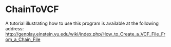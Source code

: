 ChainToVCF
==========

A tutorial illustrating how to use this program is available at the following address:
http://genplay.einstein.yu.edu/wiki/index.php/How_to_Create_a_VCF_File_From_a_Chain_File
